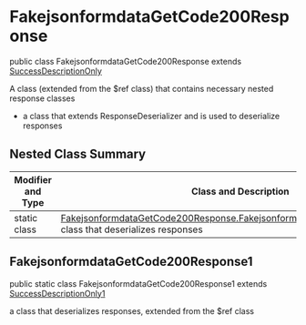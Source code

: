 # FakejsonformdataGetCode200Response

public class FakejsonformdataGetCode200Response extends [SuccessDescriptionOnly](../../components/responses/SuccessDescriptionOnly.md)

A class (extended from the $ref class) that contains necessary nested response classes
- a class that extends ResponseDeserializer and is used to deserialize responses

## Nested Class Summary
| Modifier and Type | Class and Description |
| ----------------- | --------------------- |
| static class | [FakejsonformdataGetCode200Response.FakejsonformdataGetCode200Response1](#fakejsonformdatagetcode200response1)<br> class that deserializes responses |

## FakejsonformdataGetCode200Response1
public static class FakejsonformdataGetCode200Response1 extends [SuccessDescriptionOnly1](../../components/responses/SuccessDescriptionOnly.md#successdescriptiononly1)<br>

a class that deserializes responses, extended from the $ref class

